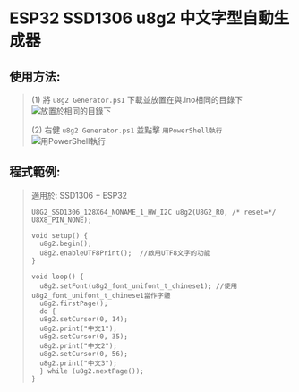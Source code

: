 # ESP32 SSD1306 u8g2 中文字型自動生成器

## 使用方法:
> (1) 將 ``u8g2 Generator.ps1`` 下載並放置在與.ino相同的目錄下
> ![放置於相同的目錄下](https://raw.githubusercontent.com/YFHD-osu/ESP32_SSD1306_u8g2/main/README.images/Same%20Directory.png)
> 
> (2) 右健 ``u8g2 Generator.ps1`` 並點擊 ``用PowerShell執行``
> ![用PowerShell執行](https://raw.githubusercontent.com/YFHD-osu/ESP32_SSD1306_u8g2/main/README.images/Run%20With%20PowerShell.png)

## 程式範例:
> 適用於: SSD1306 + ESP32
> ```  
> U8G2_SSD1306_128X64_NONAME_1_HW_I2C u8g2(U8G2_R0, /* reset=*/ U8X8_PIN_NONE);
> 
> void setup() {
>   u8g2.begin();
>   u8g2.enableUTF8Print();  //啟用UTF8文字的功能  
> }
> 
> void loop() {
>   u8g2.setFont(u8g2_font_unifont_t_chinese1); //使用u8g2_font_unifont_t_chinese1當作字體
>   u8g2.firstPage();
>   do {
>   u8g2.setCursor(0, 14);
>   u8g2.print("中文1");
>   u8g2.setCursor(0, 35);
>   u8g2.print("中文2");
>   u8g2.setCursor(0, 56);
>   u8g2.print("中文3");
>   } while (u8g2.nextPage());
> }
> ```
